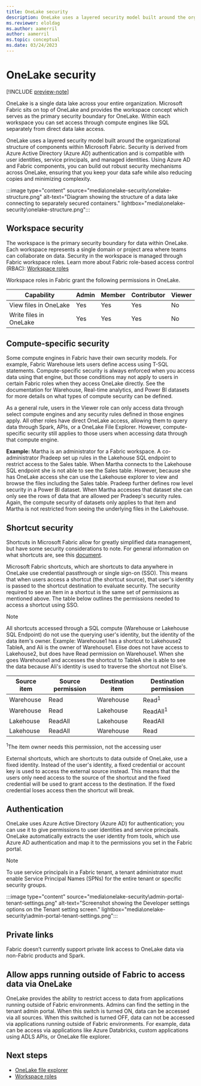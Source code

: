 ```yaml
---
title: OneLake security
description: OneLake uses a layered security model built around the organizational structure of components within Microsoft Fabric. Learn more about OneLake security.
ms.reviewer: eloldag
ms.author: aamerril
author: aamerril
ms.topic: conceptual
ms.date: 03/24/2023
---
```


# OneLake security

[!INCLUDE [preview-note](../includes/preview-note.md)]

OneLake is a single data lake across your entire organization. Microsoft Fabric sits on top of OneLake and provides the workspace concept which serves as the primary security boundary for OneLake. Within each workspace you can set access through compute engines like SQL separately from direct data lake access.

OneLake uses a layered security model built around the organizational structure of components within Microsoft Fabric. Security is derived from Azure Active Directory (Azure AD) authentication and is compatible with user identities, service principals, and managed identities. Using Azure AD and Fabric components, you can build out robust security mechanisms across OneLake, ensuring that you keep your data safe while also reducing copies and minimizing complexity.

:::image type="content" source="media\onelake-security\onelake-structure.png" alt-text="Diagram showing the structure of a data lake connecting to separately secured containers." lightbox="media\onelake-security\onelake-structure.png":::

## Workspace security

The workspace is the primary security boundary for data within OneLake. Each workspace represents a single domain or project area where teams can collaborate on data. Security in the workspace is managed through Fabric workspace roles. Learn more about Fabric role-based access control (RBAC): [Workspace roles](/docs/get-started/roles-workspaces.md)  
  
Workspace roles in Fabric grant the following permissions in OneLake.

| **Capability** | **Admin** | **Member** | **Contributor** | **Viewer** |
|---|---|---|---|---|
| View files in OneLake | Yes | Yes | Yes | No |
| Write files in OneLake | Yes | Yes | Yes | No |

## Compute-specific security

Some compute engines in Fabric have their own security models. For example, Fabric Warehouse lets users define access using T-SQL statements. Compute-specific security is always enforced when you access data using that engine, but those conditions may not apply to users in certain Fabric roles when they access OneLake directly. See the documentation for Warehouse, Real-time analytics, and Power BI datasets for more details on what types of compute security can be defined. 

As a general rule, users in the Viewer role can only access data through select compute engines and any security rules defined in those engines apply.  All other roles have direct OneLake access, allowing them to query data through Spark, APIs, or a OneLake File Explorer. However, compute-specific security still applies to those users when accessing data through that compute engine.

**Example:** Martha is an administrator for a Fabric workspace. A co-administrator Pradeep set up rules in the Lakehouse SQL endpoint to restrict access to the Sales table. When Martha connects to the Lakehouse SQL endpoint she is not able to see the Sales table. However, because she has OneLake access she can use the Lakehouse explorer to view and browse the files including the Sales table. Pradeep further defines row level security in a Power BI dataset. When Martha accesses that dataset she can only see the rows of data that are allowed per Pradeep's security rules. Again, the compute security of datasets only applies to that item and Martha is not restricted from seeing the underlying files in the Lakehouse.

## Shortcut security

Shortcuts in Microsoft Fabric allow for greatly simplified data management, but have some security considerations to note. For general information on what shortcuts are, see this [document](onelake-shortcuts.md).

Microsoft Fabric shortcuts, which are shortcuts to data anywhere in OneLake use credential passthrough or single sign-on (SSO). This means that when users access a shortcut (the shortcut source), that user's identity is passed to the shortcut destination to evaluate security. The security required to see an item in a shortcut is the same set of permissions as mentioned above. The table below outlines the permissions needed to access a shortcut using SSO.

> [!NOTE] 
> All shortcuts accessed through a SQL compute (Warehouse or Lakehouse SQL Endpoint) do not use the querying user's identity, but the identity of the data item's owner. Example: Warehouse1 has a shortcut to Lakehouse2 TableA, and Ali is the owner of Warehouse1. Elise does not have access to Lakehouse2, but does have Read permission on Warehouse1. When she goes Warehouse1 and accesses the shortcut to TableA she is able to see the data because Ali's identity is used to traverse the shortcut not Elise's. 

| **Source item** | **Source permission** | **Destination item** | **Destination permission** |
|---|---|---|---|
| Warehouse | Read | Warehouse | Read<sup>1</sup> |  
| Warehouse | Read | Lakehouse | ReadAll<sup>1</sup> |
| Lakehouse | ReadAll | Lakehouse | ReadAll |
| Lakehouse | ReadAll | Warehouse | Read |  

<sup>1</sup>The item owner needs this permission, not the accessing user

External shortcuts, which are shortcuts to data outside of OneLake, use a fixed identity. Instead of the user's identity, a fixed credential or account key is used to access the external source instead. This means that the users only need access to the source of the shortcut and the fixed credential will be used to grant access to the destination. If the fixed credential loses access then the shortcut will break.

## Authentication

OneLake uses Azure Active Directory (Azure AD) for authentication; you can use it to give permissions to user identities and service principals. OneLake automatically extracts the user identity from tools, which use Azure AD authentication and map it to the permissions you set in the Fabric portal.

> [!NOTE]
> To use service principals in a Fabric tenant, a tenant administrator must enable Service Principal Names (SPNs) for the entire tenant or specific security groups.

:::image type="content" source="media\onelake-security\admin-portal-tenant-settings.png" alt-text="Screenshot showing the Developer settings options on the Tenant setting screen." lightbox="media\onelake-security\admin-portal-tenant-settings.png":::

## Private links

Fabric doesn’t currently support private link access to OneLake data via non-Fabric products and Spark.

## Allow apps running outside of Fabric to access data via OneLake

OneLake provides the ability to restrict access to data from applications running outside of Fabric environments. Admins can find the setting in the tenant admin portal.
When this switch is turned ON, data can be accessed via all sources. When this switched is turned OFF, data can not be accessed via applications running outside of Fabric environments. For example, data can be access via applications like Azure Databricks, custom applications using ADLS APIs, or OneLake file explorer.

## Next steps

- [OneLake file explorer](onelake-file-explorer.md)
- [Workspace roles](/docs/get-started/roles-workspaces.md)  
